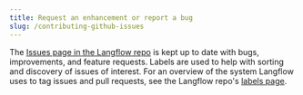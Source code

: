 ```yaml
---
title: Request an enhancement or report a bug
slug: /contributing-github-issues
---
```


The [Issues page in the Langflow repo](https://github.com/langflow-ai/langflow/issues) is kept up to date with bugs, improvements, and feature requests. Labels are used to help with sorting and discovery of issues of interest. For an overview of the system Langflow uses to tag issues and pull requests, see the Langflow repo's [labels page](https://github.com/langflow-ai/langflow/labels).